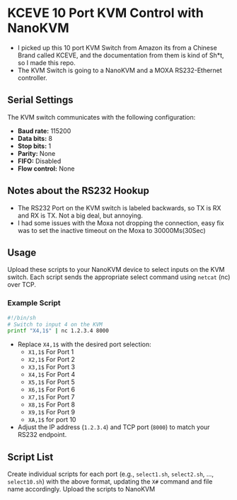 # KCEVE 10 Port KVM Control with NanoKVM

- I picked up this 10 port KVM Switch from Amazon its from a Chinese Brand called KCEVE, and the documentation from them is kind of Sh*t, so I made this repo.
- The KVM Switch is going to a NanoKVM and a MOXA RS232-Ethernet controller.

## Serial Settings

The KVM switch communicates with the following configuration:
- **Baud rate:** 115200
- **Data bits:** 8
- **Stop bits:** 1
- **Parity:** None
- **FIFO:** Disabled
- **Flow control:** None

## Notes about the RS232 Hookup

- The RS232 Port on the KVM switch is labeled backwards, so TX is RX and RX is TX. Not a big deal, but annoying. 
- I had some issues with the Moxa not dropping the connection, easy fix was to set the inactive timeout on the Moxa to 30000Ms(30Sec)

## Usage

Upload these scripts to your NanoKVM device to select inputs on the KVM switch. Each script sends the appropriate select command using `netcat` (nc) over TCP.

### Example Script

```sh
#!/bin/sh
# Switch to input 4 on the KVM
printf "X4,1$" | nc 1.2.3.4 8000
```

- Replace `X4,1$` with the desired port selection:
  - `X1,1$` For Port 1
  - `X2,1$` For Port 2
  - `X3,1$` For Port 3
  - `X4,1$` For Port 4
  - `X5,1$` For Port 5
  - `X6,1$` For Port 6
  - `X7,1$` For Port 7
  - `X8,1$` For Port 8
  - `X9,1$` For Port 9
  - `XA,1$` for port 10  
- Adjust the IP address (`1.2.3.4`) and TCP port (`8000`) to match your RS232 endpoint.

## Script List

Create individual scripts for each port (e.g., `select1.sh`, `select2.sh`, …, `select10.sh`) with the above format, updating the `X#` command and file name accordingly.
Upload the scripts to NanoKVM
